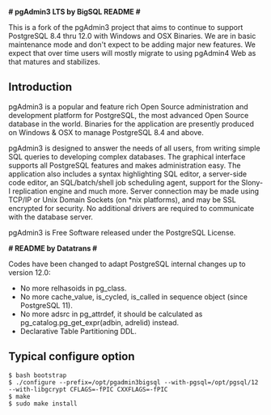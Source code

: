 **# pgAdmin3 LTS by BigSQL README #**

This is a fork of the pgAdmin3 project that aims to continue to support 
PostgreSQL 8.4 thru 12.0 with Windows and OSX Binaries.  We are in basic
maintenance mode and don't expect to be adding major new features.   We expect
that over time users will mostly migrate to using pgAdmin4 Web as that
matures and stabilizes.

 
Introduction
------------

pgAdmin3 is a popular and feature rich Open Source administration and
development platform for PostgreSQL, the most advanced Open Source database in
the world. Binaries for the application are presently produced on Windows & OSX
to manage PostgreSQL 8.4 and above.

pgAdmin3 is designed to answer the needs of all users, from writing simple 
SQL queries to developing complex databases. The graphical interface supports 
all PostgreSQL features and makes administration easy. The application also 
includes a syntax highlighting SQL editor, a server-side code editor, an 
SQL/batch/shell job scheduling agent, support for the Slony-I replication 
engine and much more. Server connection may be made using TCP/IP or Unix Domain
Sockets (on *nix platforms), and may be SSL encrypted for security. No 
additional drivers are required to communicate with the database server.

pgAdmin3 is Free Software released under the PostgreSQL License.

**# README by Datatrans #**

Codes have been changed to adapt PostgreSQL internal changes up to version 12.0:
- No more relhasoids in pg_class.
- No more cache_value, is_cycled, is_called in sequence object (since PostgreSQL 11).
- No more adsrc in pg_attrdef, it should be calculated as pg_catalog.pg_get_expr(adbin, adrelid) instead.
- Declarative Table Partitioning DDL.

Typical configure option
------------------------
```
$ bash bootstrap
$ ./configure --prefix=/opt/pgadmin3bigsql --with-pgsql=/opt/pgsql/12 --with-libgcrypt CFLAGS=-fPIC CXXFLAGS=-fPIC
$ make
$ sudo make install
```
